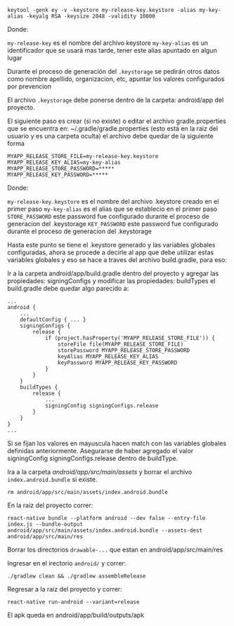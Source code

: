 ```
keytool -genk ey -v -keystore my-release-key.keystore -alias my-key-alias -keyalg RSA -keysize 2048 -validity 10000
```

Donde:

  `my-release-key` es el nombre del archivo keystore
  `my-key-alias` es un identificador que se usará mas tarde, tener este alias apuntado en algun lugar

Durante el proceso de generación del `.keystorage` se pedirán otros datos como nombre apellido, organizacion, etc, apuntar los valores configurados por prevencion

El archivo `.keystorage` debe ponerse dentro de la carpeta: android/app del proyecto.

El siguiente paso es crear (si no existe) o editar el archivo gradle.properties que se encuentra en: ~/.gradle/gradle.properties (esto está en la raiz del usuario y es una carpeta oculta) el archivo debe quedar de la siguiente forma

```
MYAPP_RELEASE_STORE_FILE=my-release-key.keystore
MYAPP_RELEASE_KEY_ALIAS=my-key-alias
MYAPP_RELEASE_STORE_PASSWORD=*****
MYAPP_RELEASE_KEY_PASSWORD=*****
```

Donde:

  `my-release-key.keystore` es el nombre del archivo .keystore creado en el primer paso
  `my-key-alias` es el alias que se establecio en el primer paso
  `STORE_PASSWORD` este password fue configurado durante el proceso de generacion del .keystorage
  `KEY_PASSWORD` este password fue configurado durante el proceso de generacion del .keystorage

Hasta este punto se tiene el .keystore generado y las variables globales configuradas, ahora se procede a decirle al app que debe utilizar estas variables globales y eso se hace a traves del archivo build.gradle, para eso:

Ir a la carpeta android/app/build.gradle dentro del proyecto y agregar las propiedades: signingConfigs y modificar las propiedades: buildTypes el build.gradle debe quedar algo parecido a:


```
...
android {
    ...
    defaultConfig { ... }
    signingConfigs {
        release {
            if (project.hasProperty('MYAPP_RELEASE_STORE_FILE')) {
                storeFile file(MYAPP_RELEASE_STORE_FILE)
                storePassword MYAPP_RELEASE_STORE_PASSWORD
                keyAlias MYAPP_RELEASE_KEY_ALIAS
                keyPassword MYAPP_RELEASE_KEY_PASSWORD
            }
        }
    }
    buildTypes {
        release {
            ...
            signingConfig signingConfigs.release
        }
    }
}
...
```

Si se fijan los valores en mayuscula hacen match con las variables globales definidas anteriormente. Asegurarse de haber agregado el valor signingConfig signingConfigs.release dentro de buildType.

Ira a la carpeta *android/app/src/main/assets* y borrar el archivo `index.android.bundle`  si existe.

  ```rm android/app/src/main/assets/index.android.bundle```

En la raiz del proyecto correr:

```
react-native bundle --platform android --dev false --entry-file index.js --bundle-output android/app/src/main/assets/index.android.bundle --assets-dest android/app/src/main/res
```

Borrar los directorios `drawable-...` que estan en android/app/src/main/res

Ingresar en el irectorio `android/`  y correr:

```
./gradlew clean && ./gradlew assembleRelease
```

Regresar a la raiz del proyecto y correr:

```
react-native run-android --variant=release
```

El apk queda en android/app/build/outputs/apk